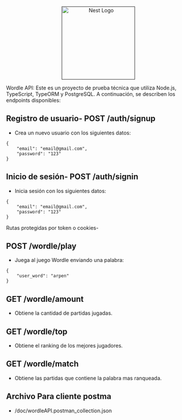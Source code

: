<p align="center">
  <a href="" target="blank"><img src="https://1000logos.net/wp-content/uploads/2023/05/Wordle-Emblem.png" width="200" alt="Nest Logo" /></a>
</p>

Wordle API: Este es un proyecto de prueba técnica que utiliza Node.js, TypeScript, TypeORM y PostgreSQL. A continuación, se describen los endpoints disponibles:

## Registro de usuario- POST /auth/signup
- Crea un nuevo usuario con los siguientes datos:
```
{
    "email": "email@gmail.com",
    "password": "123"
}
```
## Inicio de sesión- POST /auth/signin
- Inicia sesión con los siguientes datos:
```
{
    "email": "email@gmail.com",
    "password": "123"
}
```

Rutas protegidas por token o cookies-

## POST /wordle/play
- Juega al juego Wordle enviando una palabra:
```
{
    "user_word": "arpen"
}
```
## GET /wordle/amount
- Obtiene la cantidad de partidas jugadas.
## GET /wordle/top
- Obtiene el ranking de los mejores jugadores.
## GET /wordle/match
- Obtiene las partidas que contiene la palabra mas ranqueada.
 
## Archivo Para cliente postma
- /doc/wordleAPI.postman_collection.json
